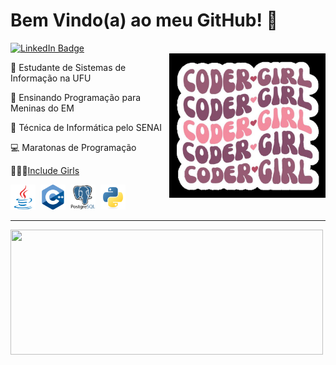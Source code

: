 # Bem Vindo(a) ao meu GitHub! 👋

<div id="badges"> 
  <a href = "https://www.linkedin.com/in/mara-vilioza-tecnologia/"> 
    <img src="https://img.shields.io/badge/LinkedIn-blue?style=for-the-badge&logo=linkedin&logoColor=white" alt="LinkedIn Badge"/> 
  </a> 
</div> 

<img src = "codergirl.png" width = "250pix" align = "right">

🌱 Estudante de Sistemas de Informação na UFU 

👾 Ensinando Programação para Meninas do EM 

🧠 Técnica de Informática pelo SENAI

💻 Maratonas de Programação

💁🏾‍♀[Include Girls](https://includegirls.facom.ufu.br/)

<div>  
  <img src="https://github.com/devicons/devicon/blob/master/icons/java/java-original.svg" title="java" alt="java" width="40" height="40"/>&nbsp;  
  <img src="https://github.com/devicons/devicon/blob/master/icons/cplusplus/cplusplus-original.svg" title="c++" alt="c++" width="40" height="40"/>&nbsp;  
  <img src="https://github.com/devicons/devicon/blob/master/icons/postgresql/postgresql-original-wordmark.svg" title="postgresql" alt="postgresql" width="40" height="40"/>&nbsp;   
  <img src="https://github.com/devicons/devicon/blob/master/icons/python/python-original.svg" title="python" alt="python" width="40" height="40"/>&nbsp;  
</div>  

---

<img height = "200" width = "500" src="https://github-readme-stats.vercel.app/api/top-langs/?username=MaraVilioza&show_icons=true&theme=bear&count_private=true"/> 
